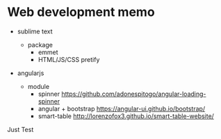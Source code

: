 Web development memo
====================

- sublime text
  - package
    - emmet
    - HTML/JS/CSS pretify

- angularjs
  - module
    - spinner
      https://github.com/adonespitogo/angular-loading-spinner
    - angular + bootstrap 
      https://angular-ui.github.io/bootstrap/
    - smart-table
      http://lorenzofox3.github.io/smart-table-website/


Just Test
